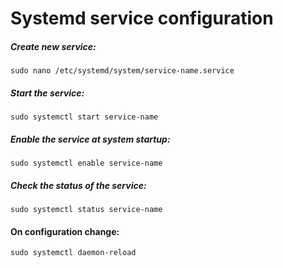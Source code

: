 # Systemd service configuration

##### Create new service:

`sudo nano /etc/systemd/system/service-name.service`

##### Start the service:

`sudo systemctl start service-name`

##### Enable the service at system startup:

`sudo systemctl enable service-name`

##### Check the status of the service:

`sudo systemctl status service-name`

#### On configuration change:

`sudo systemctl daemon-reload`



